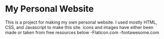 # My Personal Website

This is a project for making my own personal website.
I used mostly HTML, CSS, and Javascript to make this site.
icons and images have either been made or taken from free resources below
-Flaticon.com
-fontawesome.com